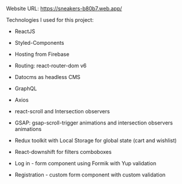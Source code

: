 Website URL: https://sneakers-b80b7.web.app/

Technologies I used for this project:
- ReactJS
- Styled-Components

- Hosting from Firebase
- Routing: react-router-dom v6
 
- Datocms as headless CMS
- GraphQL
- Axios

- react-scroll and Intersection observers
- GSAP: gsap-scroll-trigger animations and intersection observers animations

- Redux toolkit with Local Storage for global state (cart and wishlist)

- React-downshift for filters comboboxes

- Log in - form component using Formik with Yup validation
- Registration - custom form component with custom validation

